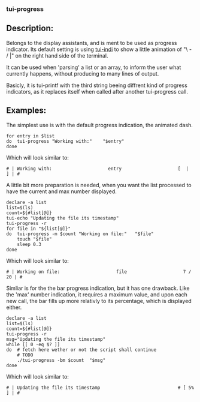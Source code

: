 ### tui-progress

Description:
------------

Belongs to the display assistants, and is ment to be used as progress indicator.
Its default setting is using [tui-indi](https://github.com/sri-arjuna/tui/wiki/tui-indi) to show a little animation of "\ - / |" on the right hand side of the terminal.

It can be used when 'parsing' a list or an array, to inform the user what currently happens, without producing to many lines of output.

Basicly, it is tui-printf with the third string beeing diffrent kind of progress indicators, as it replaces itself when called after another tui-progress call.


Examples:
---------
The simplest use is with the default progress indication, the animated dash.

	for entry in $list
	do 	tui-progress "Working with:" 	"$entry"
	done

Which will look similar to:

	# | Working with:                     entry                     [  |   ] | #

A little bit more preparation is needed, when you want the list processed to have the current and max number displayed.

	declare -a list
	list=$(ls)
	count=${#list[@]}
	tui-echo "Updating the file its timestamp"
	tui-progress -r
	for file in "${list[@]}"
	do 	tui-progress -m $count "Working on file:" 	"$file"
		touch "$file"
		sleep 0.3
	done

Which will look similar to:

	# | Working on file:                     file                     7 / 20 | #
	

Simliar is for the the bar progress indication, but it has one drawback.
Like the 'max' number indication, it requires a maximum value, and upon each new call, the bar fills up more relativly to its percentage, which is displayed either.

	declare -a list
	list=$(ls)
	count=${#list[@]}
	tui-progress -r	
	msg="Updating the file its timestamp"
	while [[ 0 -eq $? ]]
	do 	# fetch here wether or not the script shall continue
		# TODO
		./tui-progress -bm $count  "$msg"
	done

Which will look similar to:

	# | Updating the file its timestamp                             # [ 5% ] | #